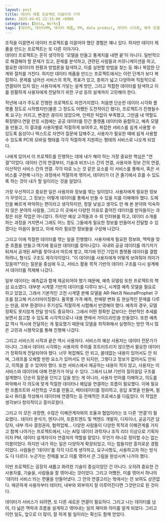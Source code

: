 ```yaml
---
layout: post
title: 데이터 제품 프로젝트 이끎이의 기억
date: 2025-04-01 22:33:00 +0900
categories: [Data, Works]
tags: [데이터, 데이터PM, 데이터 제품, PM, data product, 데이터 시각화, 예측 모델, 데이터 설계, 데이터 프로젝트, 데이터 PO ]
---
```


조직을 이끌면서 데이터 프로젝트를 이끌어야 했던 경험은 꽤나 있다. 하지만 데이터 제품을 만드는 프로젝트는 또 다른 이야기다.\
데이터 프로젝트는 흔히 생각하듯 '모델을 만들고 통계치를 내면 끝'이 아니다. 일반적으로 해결해야 할 문제가 있고, 문제를 분석하고, 관련된 사람들과 커뮤니케이션을 하고, 필요한 데이터의 현황과 방법론을 탐색하고, 이를 실현할 방법을 찾는 등 꽤나 복잡한 단계와 절차를 거친다. 하지만 데이터 제품을 만드는 프로젝트에서는 이런 단계가 보다 복잡하다. 문제를 넘어선 서비스의 목적, 목표가 있고, 층위가 넓고 다양하며 직접적으로 연결되어 있지 않는 사용자에게 가닿는 설계 방안, 그리고 적합한 데이터를 탐색하고 이를 원활하게 사용자에게 전달하기 위한 구성 등의 설계까지 고민해야 한다.

작년에 내가 주도로 진행한 프로젝트도 마찬가지였다. 처음엔 단순한 데이터 시각화 플랫폼 정도로 시작했지만(물론 그 정도도 어쨌든 도전적이긴 했다), 프로젝트가 진행될수록 요구는 커지고, 변경은 끊이지 않았으며, 인력은 턱없이 부족했고, 그만큼 내 역할도 확장됐다.연말 런칭 시점에는 공공 데이터를 민간 플랫폼 데이터와 융합하고, 예측 모델을 만들고, 이 결과를 사용자별로 적절하게 보여주고, 복잡한 서비스를 쉽게 사용할 수 있도록 음성이나 텍스트로 자연어 질문에 답해주고, 사용자가 필요한 때에 쉽게 사용할 수 있도록 PC와 모바일 형태를 각각 적절하게 지원하는 형태의 서비스로 나오게 되었다.

나에게 있어서 이 프로젝트를 진행하는 데에 내가 해야 하는 가장 중요한 핵심은 "연결"이었다. 데이터 간의 연결부터, 기술과 비즈니스 간의 연결, 사용자와 정보 간의 연결, 이산적인 서비스 간의 연결. 각각 따로 노는 것 같은 요소를 이 서비스를 통해서, 혹은 서비스를 구현해 나가는 과정에서 적절하게 엮어서, 데이터가 더 큰 줄기에서 흐를 수 있도록 하는 것이 내가 할 일이라는 것을 알았다.

가장 우선적이고 중요한 일은 사용자와 정보를 엮는 일이었다. 사용자에게 필요한 정보가 무엇이고, 그 정보는 어떻게 데이터를 통해서 만들 수 있을 지를 이해해야 했다. 도메인을 빠르게 파악하는 편이라고 생각하지만, 정말 낯설고 생각도 안 해 본 분야와 익숙하지 않은 분야의 사람들, 그리고 이 곳에서 다양한 이유로 흩어진 데이터를 받아들이는 과정은 쉬운 작업은 아니었다. 하지만 예상 고객들과 수 회 인터뷰를 하고, 데이터 소개를 하는 과정을 거치면서 그래도 어느 정도 그들에게 필요한 정보를 만들어서 전달할 수 있겠다는 마음이 들었고, 이에 따라 필요한 정보들을 구성해 나갔다.

그리고 이에 적절한 데이터를 엮는 일을 진행했다. 사용자에게 필요한 정보와, 맥락을 맞춘 흐름을 만들고 여기에 필요한 데이터를 찾아나갔다. 국내외 공공 데이터를 여기저기 뒤져서 공개된 API를 찾아내서 마트에 쌓고, 여기에 민간 기업의 플랫폼 데이터를 결합하려니, 형식도 구조도 제각각이었다. "이 데이터를 사용자에게 어떻게 보여줘야 의미가 있을까?"라는 질문을 중심에 두고, 서비스 활용 목적 기반의 데이터 구조를 다시 설계해서 데이터를 적재해 나갔다.

일부 데이터는 예측값과 함께 제공되어야 했기 때문에, 예측 모델링 또한 프로젝트의 핵심 요소였다. 대부분 시계열 기반의 데이터를 다루다 보니, 시계열 예측 모델을 필요로 하고 있었고, 그래서 기본적인 고전 시계열 분해 모델을 AR-Net과 NeuralProphet 구조를 참고해 커스터마이징했다. 품목별 가격 예측, 판매량 변화 등 현실적인 문제를 다루는 만큼, 외부 환경이나 주기성도 적절하게 시험해서 반영해야 했다. 예측의 경우, 모델 정확도 못지않게 전달 방식도 중요하다. 그래서 어떤 정확한 값보다는 전반적인 추세를 보면서 참고할 수 있도록 시각적으로나 내용 면에서 가이드라인을 만들었다. 또한 예측값 역시 적시에 전달하는 게 필요했기 때문에 모델을 최적화해서 실행하는 방안 역시 많은 고민과 시행착오를 통해 진행해 나갔다.

그리고 서비스의 시작과 끝은 역시 사용자다. 서비스의 예상 사용자는 데이터 전문가가 아니다. 그래서 데이터 시각화는 사용자의 주의를 흐트러트리지 않으면서 필요한 데이터가 정확하게 전달되어야 했다. 너무 복잡해도 안 되고, 쓸데없는 내용이 있어서도 안 되며, 그래프를 오해할 만한 요소가 있어서도 안 되지만, 그렇다고 정보가 없어서도 안되고, 이목을 끌 수 있어야 했다. 또한 서비스에서 제공하는 내용이 적지 않고, 사용자는 이 서비스와 데이터에 대해 전문가가 아닐 수 있다. 그래서 LLM 기반의 질의응답 구조를 설계했다. 단순히 질문을 던지고 답을 받는 게 아니라, 사용자 언어를 이해하고, 의도를 파악해서 각 의도에 맞게 적절한 데이터나 해답을 연결하는 흐름이 필요했다. 이에 필요한 프롬프트와 사전학습 구조를 만들고, 메타데이터를 정리하고, 응답 포맷을 만들며, 필요시 쿼리를 작성해서 데이터에 연결하는 등 전체적인 프로세스를 다듬었다. 이 작업은 생각보다 창의적이고 흥미로웠다.

그리고 이 모든 과정엔, 수많은 이해관계자와의 조율과 협업이라는 또 다른 '연결'이 필요했다.. 데이터 분석가, 엔지니어, 프론트엔드 및 백엔드 개발자, 디자이너, 공공기관 담당자, 내부 의사 결정권자, 협력업체... 다양한 사람들이 다양한 목적과 이해관계를 가지고 함께 나아가는 프로젝트에서, 나는 AI및 데이터 과학자나 조직 리더 이상으로 기획자이자 PM, 데이터 설계자이자 연결자의 역할을 맡았다. 무언가 하나로 정의할 수는 없는 이름이었다. 하지만 내가 하는 일은 다양하게 확장되었고, 이는 힘들지만 흥미로운 경험이었다. 사람들은 '데이터'를 각각 다르게 생각하고, 요구사항도, 사용하고자 하는 방식도 다 다르다. 누군가는 전체를 보고 이를 엮어서 큰 그림을 완성시켜 나가야 했다.

이번 프로젝트는 굉장히 새롭고 화려한 기술이 중심이었던 건 아니다. 오히려 중요한 건 사용자를, 기술을, 사람들을 잘 엮어내는 것이었다. 그리고 어쨌든, 이를 엮어서 하나의 '데이터 서비스'라는 편물을 만들어냈다. 그 안의 연결고리는 밖에서는 안 보여도 상관없다. 매끈하게 사용자부터 데이터, 내부와 외부까지 잘 이루어진다면 그것만으로 된 것이다. 

데이터가 서비스가 되려면, 또 다른 새로운 연결이 필요하다. 그리고 나는 데이터를 넘어, 더 넓은 맥락과 흐름을 설계하고 엮어내는 일의 재미와 의미를 알게 되었다. 그리고 이런 일도, 앞으로 더 많이, 잘 하게 될 일이라는 확신도 함께 얻었다.
